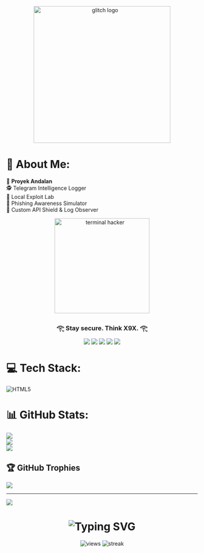 <!-- ===================================================== -->
<!--                  🟢  X9X CYBER PROFILE                -->
<!-- ===================================================== -->


<!-- Glitch logo -->
<p align="center">
  <img src="https://media.tenor.com/Pt2HcHUgJPIAAAAd/glitch.gif" width="360" alt="glitch logo">
</p>


# 💫 About Me:
🚀 **Proyek Andalan**  
🕵️ Telegram Intelligence Logger  
🧪 Local Exploit Lab  
🎯 Phishing Awareness Simulator  
🔐 Custom API Shield & Log Observer  

<p align="center">
  <img src="https://media.tenor.com/NOYF3f82b_gAAAAC/programmer.gif" width="250" alt="terminal hacker">
</p>

<h3 align="center">𓂀 Stay secure. Think X9X. 𓂀</h3>

<p align="center">
  <img src="https://img.shields.io/badge/-Flask-000000?style=flat&logo=flask&logoColor=white">
  <img src="https://img.shields.io/badge/-Python-3776AB?style=flat&logo=python&logoColor=white">
  <img src="https://img.shields.io/badge/-Telegram-2CA5E0?style=flat&logo=telegram&logoColor=white">
  <img src="https://img.shields.io/badge/-Linux-000000?style=flat&logo=linux&logoColor=white">
  <img src="https://img.shields.io/badge/-Termux-000000?style=flat&logo=android&logoColor=green">
</p>

# 💻 Tech Stack:
![HTML5](https://img.shields.io/badge/html5-%23E34F26.svg?style=for-the-badge&logo=html5&logoColor=white)

# 📊 GitHub Stats:
![](https://github-readme-stats.vercel.app/api?username=MArbyAN999&theme=dark&hide_border=false&include_all_commits=false&count_private=false)<br/>
![](https://github-readme-streak-stats.herokuapp.com/?user=MArbyAN999&theme=dark&hide_border=false)<br/>
![](https://github-readme-stats.vercel.app/api/top-langs/?username=MArbyAN999&theme=dark&hide_border=false&include_all_commits=false&count_private=false&layout=compact)

## 🏆 GitHub Trophies
![](https://github-profile-trophy.vercel.app/?username=MArbyAN999&theme=radical&no-frame=false&no-bg=true&margin-w=4)

---
[![](https://visitcount.itsvg.in/api?id=MArbyAN999&icon=0&color=0)](https://visitcount.itsvg.in)

<h1 align="center">
  <img src="https://readme-typing-svg.demolab.com?font=Fira+Code&duration=2500&pause=1000&color=00FFF0&center=true&vCenter=true&width=440&lines=🔥+X9X+CYBER+CORE+🔥;👾+Hack+the+World,+Legally!;🛡️+Security+Research+in+Progress;💻+Live+Terminal+Session..." alt="Typing SVG">
</h1>

<p align="center">
  <img src="https://komarev.com/ghpvc/?username=MArbyAN999&style=for-the-badge&label=PROFILE+VIEWS&color=00fff0" alt="views">
  <img src="https://streak-stats.demolab.com?user=MArbyAN999&theme=tokyonight&hide_border=true" alt="streak">
</p>

<!-- Proudly created with GPRM ( https://gprm.itsvg.in ) -->
